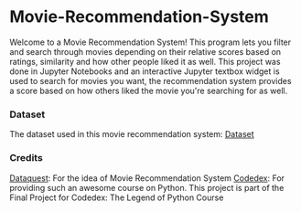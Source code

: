 # Movie-Recommendation-System

Welcome to a Movie Recommendation System! This program lets you filter and search through movies depending on their relative scores based on ratings, similarity and how other people liked it as well. This project was done in Jupyter Notebooks and an interactive Jupyter textbox widget is used to search for movies you want, the recommendation system provides a score based on how others liked the movie you're searching for as well.

### Dataset

The dataset used in this movie recommendation system: [Dataset](files.grouplens.org/datasets/movielens/ml-25m.zip)

### Credits 

[Dataquest](https://www.youtube.com/@Dataquestio): For the idea of Movie Recommendation System
[Codedex](https://www.codedex.io): For providing such an awesome course on Python. This project is part of the Final Project for Codedex: The Legend of Python Course

